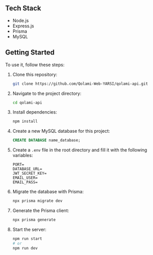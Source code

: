 ## Tech Stack

- Node.js
- Express.js
- Prisma
- MySQL

## Getting Started

To use it, follow these steps:

1. Clone this repository:
   ```bash
   git clone https://github.com/Qolami-Web-YARSI/qolami-api.git
   ```
2. Navigate to the project directory:
   ```bash
   cd qolami-api
   ```
3. Install dependencies:
   ```bash
   npm install
   ```
4. Create a new MySQL database for this project:
   ```sql
   CREATE DATABASE name_database;
   ```
5. Create a `.env` file in the root directory and fill it with the following variables:
   ```
   PORT=
   DATABASE_URL=
   JWT_SECRET_KEY=
   EMAIL_USER=
   EMAIL_PASS=
   ```
6. Migrate the database with Prisma:
   ```bash
   npx prisma migrate dev
   ```
7. Generate the Prisma client:
   ```bash
   npx prisma generate
   ```
8. Start the server:
   ```bash
   npm run start
   # or
   npm run dev
   ```
